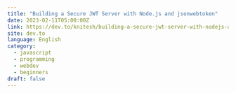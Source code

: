 ```yaml
---
title: "Building a Secure JWT Server with Node.js and jsonwebtoken"
date: 2023-02-11T05:00:00Z
link: https://dev.to/knitesh/building-a-secure-jwt-server-with-nodejs-and-jsonwebtoken-2l32?utm_medium=RSS&utm_source=news.12bit.vn
site: dev.to
language: English
category:
  - javascript
  - programming
  - webdev
  - beginners
draft: false
---
```


